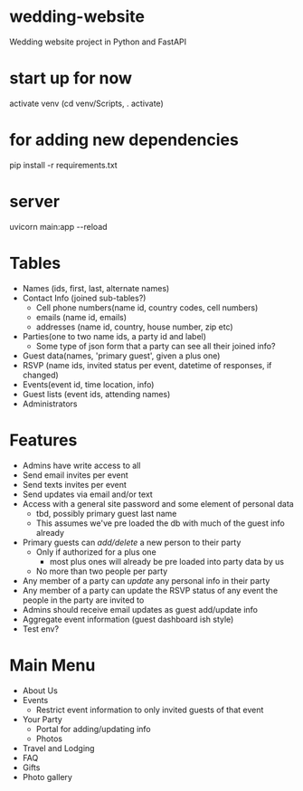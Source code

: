 # wedding-website
Wedding website project in Python and FastAPI


# start up for now
activate venv (cd venv/Scripts, . activate)

# for adding new dependencies
pip install -r requirements.txt

# server
uvicorn main:app --reload

# Tables

- Names (ids, first, last, alternate names)
- Contact Info (joined sub-tables?)
    - Cell phone numbers(name id, country codes, cell numbers)
    - emails (name id, emails)
    - addresses (name id, country, house number, zip etc)
- Parties(one to two name ids, a party id and label)
    - Some type of json form that a party can see all their joined info?
- Guest data(names, 'primary guest', given a plus one)
- RSVP (name ids, invited status per event, datetime of responses, if changed)
- Events(event id, time location, info)
- Guest lists (event ids, attending names)
- Administrators 

# Features

- Admins have write access to all
- Send email invites per event
- Send texts invites per event
- Send updates via email and/or text
- Access with a general site password and some element of personal data
    - tbd, possibly primary guest last name
    - This assumes we've pre loaded the db with much of the guest info already
- Primary guests can *add/delete* a new person to their party
    - Only if authorized for a plus one
      - most plus ones will already be pre loaded into party data by us
    - No more than two people per party
- Any member of a party can *update* any personal info in their party
- Any member of a party can update the RSVP status of any event the people in the party are invited to
- Admins should receive email updates as guest add/update info
- Aggregate event information (guest dashboard ish style)
- Test env?


# Main Menu
- About Us
- Events
    - Restrict event information to only invited guests of that event
- Your Party
    - Portal for adding/updating info
    - Photos
- Travel and Lodging
- FAQ
- Gifts
- Photo gallery